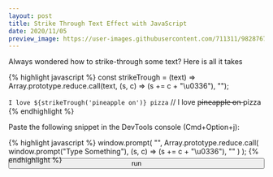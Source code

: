 ```yaml
---
layout: post
title: Strike Through Text Effect with JavaScript
date: 2020/11/05
preview_image: https://user-images.githubusercontent.com/711311/98287679-fecf5e80-1fa5-11eb-9394-d6776c4fab30.png
---
```


Always wondered how to strike-through some text? Here is all it takes

{% highlight javascript %}
const strikeTrough = (text) =>
  Array.prototype.reduce.call(text, (s, c) => (s += c + "\u0336"), "");

`I love ${strikeTrough('pineapple on')} pizza`
// I love p̶i̶n̶e̶a̶p̶p̶l̶e̶ ̶o̶n̶ pizza
{% endhighlight %}

Paste the following snippet in the DevTools console (Cmd+Option+j):

{% highlight javascript %}
window.prompt(
  "",
  Array.prototype.reduce.call(
    window.prompt("Type Something"),
    (s, c) => (s += c + "\u0336"),
    ""
  )
);
{% endhighlight %}

<button id="run" style="display: block; width: 100%; margin-top: -2em">run</button>

<script>
  document.querySelector('#run').addEventListener('click', () => {
    window.prompt(
      "",
      Array.prototype.reduce.call(
        window.prompt("Type Something"),
        (s, c) => (s += c + "\u0336"),
        ""
      )
    );
  });
</script>
